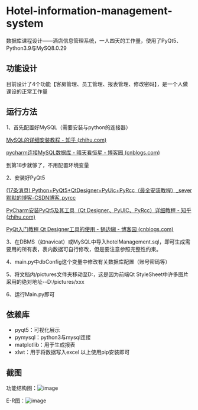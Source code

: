 # Hotel-information-management-system
数据库课程设计——酒店信息管理系统，一人四天的工作量，使用了PyQt5、Python3.9与MySQ8.0.29

## 功能设计

目前设计了4个功能【客房管理、员工管理、报表管理、修改密码】，是一个人做课设的正常工作量

## 运行方法

1、首先配置好MySQL（需要安装与python的连接器）

[MySQL的详细安装教程 - 知乎 (zhihu.com)](https://zhuanlan.zhihu.com/p/188416607)

[pycharm连接MySQL数据库 - 晴天看恒星 - 博客园 (cnblogs.com)](https://www.cnblogs.com/korol7/p/12836290.html)

到第18步就够了，不用配置环境变量

2、安装好PyQt5

[(17条消息) Python+PyQt5+QtDesigner+PyUic+PyRcc（最全安装教程）_sever默默的博客-CSDN博客_pyrcc](https://blog.csdn.net/baidu_35145586/article/details/108110236)

[PyCharm安装PyQt5及其工具（Qt Designer、PyUIC、PyRcc）详细教程 - 知乎 (zhihu.com)](https://zhuanlan.zhihu.com/p/469526603)

[ PyQt入门教程 Qt Designer工具的使用 - 锅边糊 - 博客园 (cnblogs.com)](https://www.cnblogs.com/linyfeng/p/11223707.html)

3、在DBMS（如navicat）或MySQL中导入hotelManagement.sql，即可生成需要用的所有表，表内数据可自行修改，但是要注意参照完整性约束。

4、main.py中dbConfig这个变量中修改有关数据库配置（账号密码等）

5、将文档内/pictures文件夹移动至D:，这是因为前端Qt StyleSheet中许多图片采用的绝对地址--D:/pictures/xxx

6、运行Main.py即可

## 依赖库

* pyqt5：可视化展示
* pymysql：python3与mysql连接
* matplotlib：用于生成报表
* xlwt：用于将数据写入excel
  以上使用pip安装即可

## 截图

功能结构图：![image](https://github.com/ranxi169/Hotel-information-management-system/blob/main/其他参考文件/功能结构图.png)

E-R图：![image](https://github.com/ranxi169/Hotel-information-management-system/blob/main/其他参考文件/E-R图.jpg)
